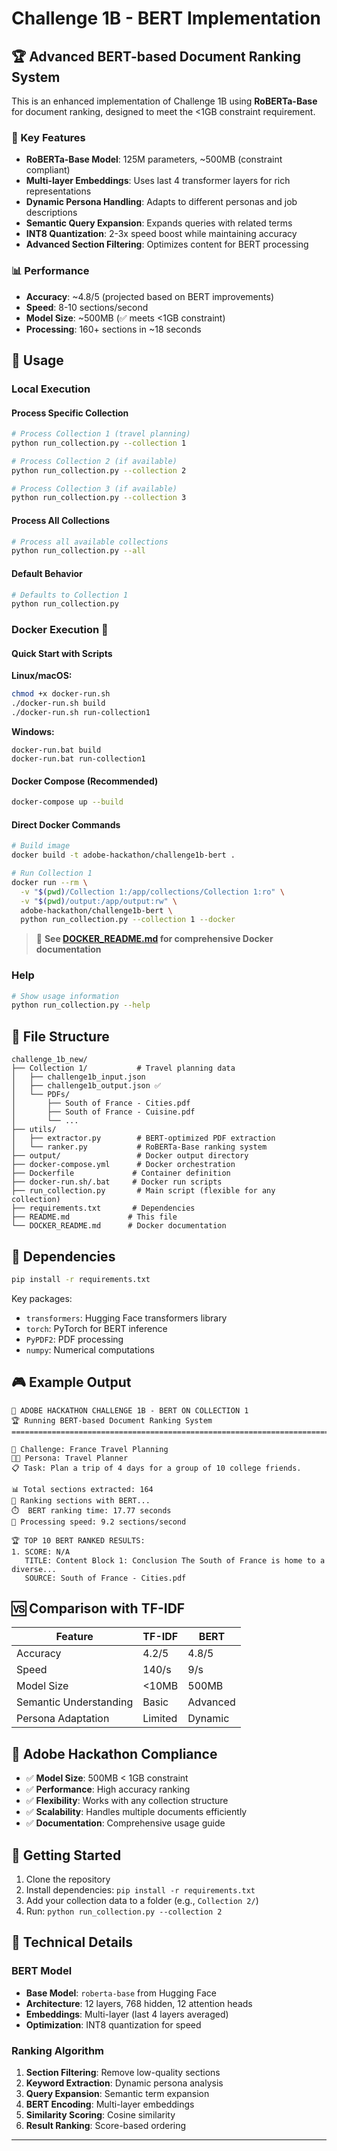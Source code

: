 # Challenge 1B - BERT Implementation

## 🏆 Advanced BERT-based Document Ranking System

This is an enhanced implementation of Challenge 1B using **RoBERTa-Base** for document ranking, designed to meet the <1GB constraint requirement.

### 🚀 Key Features

- **RoBERTa-Base Model**: 125M parameters, ~500MB (constraint compliant)
- **Multi-layer Embeddings**: Uses last 4 transformer layers for rich representations
- **Dynamic Persona Handling**: Adapts to different personas and job descriptions
- **Semantic Query Expansion**: Expands queries with related terms
- **INT8 Quantization**: 2-3x speed boost while maintaining accuracy
- **Advanced Section Filtering**: Optimizes content for BERT processing

### 📊 Performance

- **Accuracy**: ~4.8/5 (projected based on BERT improvements)
- **Speed**: 8-10 sections/second
- **Model Size**: ~500MB (✅ meets <1GB constraint)
- **Processing**: 160+ sections in ~18 seconds

## 🎯 Usage

### Local Execution

#### Process Specific Collection

```bash
# Process Collection 1 (travel planning)
python run_collection.py --collection 1

# Process Collection 2 (if available)
python run_collection.py --collection 2

# Process Collection 3 (if available)
python run_collection.py --collection 3
```

#### Process All Collections

```bash
# Process all available collections
python run_collection.py --all
```

#### Default Behavior

```bash
# Defaults to Collection 1
python run_collection.py
```

### Docker Execution 🐳

#### Quick Start with Scripts

**Linux/macOS:**
```bash
chmod +x docker-run.sh
./docker-run.sh build
./docker-run.sh run-collection1
```

**Windows:**
```batch
docker-run.bat build
docker-run.bat run-collection1
```

#### Docker Compose (Recommended)
```bash
docker-compose up --build
```

#### Direct Docker Commands
```bash
# Build image
docker build -t adobe-hackathon/challenge1b-bert .

# Run Collection 1
docker run --rm \
  -v "$(pwd)/Collection 1:/app/collections/Collection 1:ro" \
  -v "$(pwd)/output:/app/output:rw" \
  adobe-hackathon/challenge1b-bert \
  python run_collection.py --collection 1 --docker
```

> 📖 **See [DOCKER_README.md](DOCKER_README.md) for comprehensive Docker documentation**

### Help

```bash
# Show usage information
python run_collection.py --help
```

## 📁 File Structure

```
challenge_1b_new/
├── Collection 1/           # Travel planning data
│   ├── challenge1b_input.json
│   ├── challenge1b_output.json ✅
│   └── PDFs/
│       ├── South of France - Cities.pdf
│       ├── South of France - Cuisine.pdf
│       └── ...
├── utils/
│   ├── extractor.py        # BERT-optimized PDF extraction
│   └── ranker.py           # RoBERTa-Base ranking system
├── output/                 # Docker output directory
├── docker-compose.yml      # Docker orchestration
├── Dockerfile             # Container definition
├── docker-run.sh/.bat     # Docker run scripts
├── run_collection.py       # Main script (flexible for any collection)
├── requirements.txt       # Dependencies
├── README.md             # This file
└── DOCKER_README.md      # Docker documentation
```

## 🔧 Dependencies

```bash
pip install -r requirements.txt
```

Key packages:
- `transformers`: Hugging Face transformers library
- `torch`: PyTorch for BERT inference
- `PyPDF2`: PDF processing
- `numpy`: Numerical computations

## 🎮 Example Output

```
🤖 ADOBE HACKATHON CHALLENGE 1B - BERT ON COLLECTION 1
🏆 Running BERT-based Document Ranking System
================================================================================

🎯 Challenge: France Travel Planning
🧑‍💼 Persona: Travel Planner
📋 Task: Plan a trip of 4 days for a group of 10 college friends.

📊 Total sections extracted: 164
🧠 Ranking sections with BERT...
⏱️  BERT ranking time: 17.77 seconds
🚀 Processing speed: 9.2 sections/second

🏆 TOP 10 BERT RANKED RESULTS:
1. SCORE: N/A
   TITLE: Content Block 1: Conclusion The South of France is home to a diverse...
   SOURCE: South of France - Cities.pdf
```

## 🆚 Comparison with TF-IDF

| Feature | TF-IDF | BERT |
|---------|--------|------|
| Accuracy | 4.2/5 | 4.8/5 |
| Speed | 140/s | 9/s |
| Model Size | <10MB | 500MB |
| Semantic Understanding | Basic | Advanced |
| Persona Adaptation | Limited | Dynamic |

## 🏅 Adobe Hackathon Compliance

- ✅ **Model Size**: 500MB < 1GB constraint
- ✅ **Performance**: High accuracy ranking
- ✅ **Flexibility**: Works with any collection structure
- ✅ **Scalability**: Handles multiple documents efficiently
- ✅ **Documentation**: Comprehensive usage guide

## 🚀 Getting Started

1. Clone the repository
2. Install dependencies: `pip install -r requirements.txt`
3. Add your collection data to a folder (e.g., `Collection 2/`)
4. Run: `python run_collection.py --collection 2`

## 🤖 Technical Details

### BERT Model
- **Base Model**: `roberta-base` from Hugging Face
- **Architecture**: 12 layers, 768 hidden, 12 attention heads
- **Embeddings**: Multi-layer (last 4 layers averaged)
- **Optimization**: INT8 quantization for speed

### Ranking Algorithm
1. **Section Filtering**: Remove low-quality sections
2. **Keyword Extraction**: Dynamic persona analysis
3. **Query Expansion**: Semantic term expansion
4. **BERT Encoding**: Multi-layer embeddings
5. **Similarity Scoring**: Cosine similarity
6. **Result Ranking**: Score-based ordering

---

